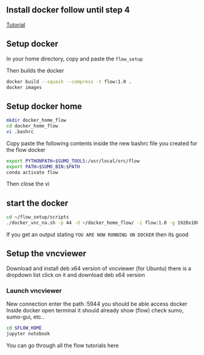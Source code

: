 ## Install docker follow until step 4
[Tutorial](https://www.digitalocean.com/community/tutorials/how-to-install-and-use-docker-on-ubuntu-20-04) 

## Setup docker
In your home directory, copy and paste the `flow_setup`

Then builds the docker
```bash
docker build --squash --compress -t flow:1.0 . 
docker images
```
## Setup docker home
```bash
mkdir docker_home_flow
cd docker_home_flow
vi .bashrc
```
Copy paste the following contents inside the new bashrc file you created for the flow docker
```bash
export PYTHONPATH=$SUMO_TOOLS:/usr/local/src/flow
export PATH=$SUMO_BIN:$PATH
conda activate flow
```
Then close the vi 
## start the docker 
```bash
cd ~/flow_setup/scripts
./docker_vnc_na.sh -p 44 -d ~/docker_home_flow/ -i flow:1.0 -g 1920x1080
```
If you get an output stating `YOU ARE NOW RUNNING ON DOCKER` then its good

## Setup the vncviewer
Download and install deb x64 version of vncviewer (for Ubuntu) there is a dropdown list click on it and download deb x64 version
### Launch vncviewer 
New connection enter the path <your computer name>:5944 you should be able access docker
Inside docker open terminal it should already show (flow) check sumo, sumo-gui, etc.. 
```bash
cd $FLOW_HOME
jupyter notebook
```
You can go through all the flow tutorials here
